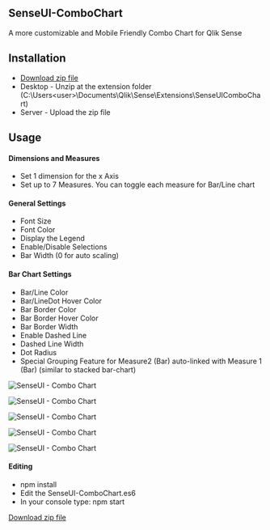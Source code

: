 ## SenseUI-ComboChart

A more customizable and Mobile Friendly Combo Chart for Qlik Sense


## Installation
- [Download zip file](https://github.com/yianni-ververis/SenseUI-ComboChart/archive/master.zip)
- Desktop - Unzip at the extension folder (C:\Users\<user>\Documents\Qlik\Sense\Extensions\SenseUIComboChart) 
- Server - Upload the zip file

## Usage

#### Dimensions and Measures
- Set 1 dimension for the x Axis
- Set up to 7 Measures. You can toggle each measure for Bar/Line chart

#### General Settings
- Font Size
- Font Color
- Display the Legend
- Enable/Disable Selections
- Bar Width (0 for auto scaling)

#### Bar Chart Settings 
- Bar/Line Color
- Bar/LineDot Hover Color
- Bar Border Color
- Bar Border Hover Color
- Bar Border Width
- Enable Dashed Line
- Dashed Line Width
- Dot Radius
- Special Grouping Feature for Measure2 (Bar) auto-linked with Measure 1 (Bar) (similar to stacked bar-chart)

![SenseUI - Combo Chart](/preview5.png?raw=true "SenseUI - Combo Chart")

![SenseUI - Combo Chart](/preview4.png?raw=true "SenseUI - Combo Chart")

![SenseUI - Combo Chart](/preview3.png?raw=true "SenseUI - Combo Chart")

![SenseUI - Combo Chart](/preview.png?raw=true "SenseUI - Combo Chart")

![SenseUI - Combo Chart](/preview2.png?raw=true "SenseUI - Combo Chart")

#### Editing
- npm install
- Edit the SenseUI-ComboChart.es6
- In your console type: npm start

[Download zip file](https://github.com/yianni-ververis/SenseUI-ComboChart/archive/master.zip)
